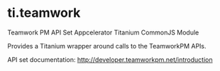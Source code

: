 ti.teamwork
===========

Teamwork PM API Set Appcelerator Titanium CommonJS Module

Provides a Titanium wrapper around calls to the TeamworkPM APIs.

API set documentation: http://developer.teamworkpm.net/introduction
